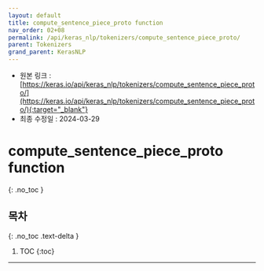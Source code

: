 ```yaml
---
layout: default
title: compute_sentence_piece_proto function
nav_order: 02+08
permalink: /api/keras_nlp/tokenizers/compute_sentence_piece_proto/
parent: Tokenizers
grand_parent: KerasNLP
---
```


* 원본 링크 : [https://keras.io/api/keras_nlp/tokenizers/compute_sentence_piece_proto/](https://keras.io/api/keras_nlp/tokenizers/compute_sentence_piece_proto/){:target="_blank"}
* 최종 수정일 : 2024-03-29

# compute_sentence_piece_proto function
{: .no_toc }

## 목차
{: .no_toc .text-delta }

1. TOC
{:toc}

---
